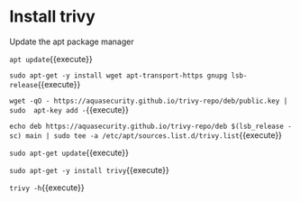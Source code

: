 # Install trivy

Update the apt package manager

`apt update`{{execute}}


`sudo apt-get -y install wget apt-transport-https gnupg lsb-release`{{execute}}

`wget -qO - https://aquasecurity.github.io/trivy-repo/deb/public.key | sudo  apt-key add -`{{execute}}

`echo deb https://aquasecurity.github.io/trivy-repo/deb $(lsb_release -sc) main | sudo tee -a /etc/apt/sources.list.d/trivy.list`{{execute}}

`sudo apt-get update`{{execute}}

`sudo apt-get -y install trivy`{{execute}}

`trivy -h`{{execute}}
   